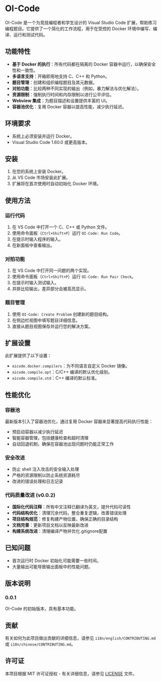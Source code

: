 # OI-Code

OI-Code 是一个为竞技编程者和学生设计的 Visual Studio Code 扩展，帮助练习编程题目。它提供了一个简化的工作流程，用于在受控的 Docker 环境中编写、编译、运行和测试代码。

## 功能特性

- **基于 Docker 的执行**：所有代码都在隔离的 Docker 容器中运行，以确保安全性和一致性。
- **多语言支持**：开箱即用地支持 C、C++ 和 Python。
- **题目管理**：创建和组织编程题目及其元数据。
- **对拍功能**：比较两种不同实现的输出（例如，暴力解法与优化解法）。
- **资源限制**：强制执行时间和内存限制以进行公平评估。
- **Webview 集成**：为题目描述和设置提供丰富的 UI。
- **容器池优化**：复用 Docker 容器以提高性能，减少执行延迟。

## 环境要求

- 系统上必须安装并运行 Docker。
- Visual Studio Code 1.60.0 或更高版本。

## 安装

1. 在您的系统上安装 Docker。
2. 从 VS Code 市场安装此扩展。
3. 扩展将在首次使用时自动初始化 Docker 环境。

## 使用方法

### 运行代码

1. 在 VS Code 中打开一个 C、C++ 或 Python 文件。
2. 使用命令面板（`Ctrl+Shift+P`）运行 `OI-Code: Run Code`。
3. 在提示时输入程序的输入。
4. 在新面板中查看输出。

### 对拍功能

1. 在 VS Code 中打开同一问题的两个实现。
2. 使用命令面板（`Ctrl+Shift+P`）运行 `OI-Code: Run Pair Check`。
3. 在提示时输入测试输入。
4. 并排比较输出，差异部分会被高亮显示。

### 题目管理

1. 使用 `OI-Code: Create Problem` 创建新的题目结构。
2. 在侧边栏视图中填写题目详细信息。
3. 直接从题目视图保存并运行您的解决方案。

## 扩展设置

此扩展提供了以下设置：

- `oicode.docker.compilers`：为不同语言自定义 Docker 镜像。
- `oicode.compile.opt`：C/C++ 编译的默认优化级别。
- `oicode.compile.std`：C++ 编译的默认标准。

## 性能优化

### 容器池
最新版本引入了容器池优化，通过复用 Docker 容器来显著提高代码执行性能：
- 预启动容器以减少执行延迟
- 智能容器管理，包括健康检查和超时清理
- 自动回退机制，确保在容器池出现问题时仍能正常工作

### 安全改进
- 防止 shell 注入攻击的安全输入处理
- 严格的资源限制以防止系统资源耗尽
- 改进的错误处理和日志记录

### 代码质量改进 (v0.0.2)
- **国际化代码注释**：所有中文注释已翻译为英文，提升代码可读性
- **代码结构优化**：清理冗余代码，整合重复逻辑，改善错误处理
- **项目结构规范**：修复构建产物位置，确保正确的目录结构
- **文档完善**：更新项目文档以反映最新改进
- **构建系统改进**：清理编译产物并优化.gitignore配置

## 已知问题

- 首次运行时 Docker 初始化可能需要一些时间。
- 大量输出可能导致输出面板中的性能问题。

## 版本说明

### 0.0.1

OI-Code 的初始版本，具有基本功能。

## 贡献

有关如何为此项目做出贡献的详细信息，请参见 `i18n/english/CONTRIBUTING.md` 或 `i18n/chinese/CONTRIBUTING.md`。

## 许可证

本项目根据 MIT 许可证授权 - 有关详细信息，请参见 [LICENSE](LICENSE) 文件。

